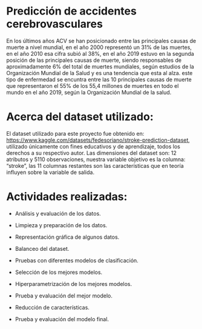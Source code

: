 # Predicción de accidentes cerebrovasculares

En los últimos años ACV se han posicionado entre las principales causas de muerte a nivel mundial, en el año 2000 representó un 31% de las muertes, en el año 2010 esa cifra subió al 38%, en el año 2019 estuvo en la segunda posición de las principales causas de muerte, siendo responsables de aproximadamente 6% del total de muertes mundiales, según estudios de la Organización Mundial de la Salud y es una tendencia que esta al alza. este tipo de enfermedad se encuntra entre las 10 principales causas de muerte que representaron el 55% de los 55,4 millones de muertes en todo el mundo en el año 2019, según la Organización Mundial de la salud.

# Acerca del dataset utilizado:

El dataset utilizado para este proyecto fue obtenido en: https://www.kaggle.com/datasets/fedesoriano/stroke-prediction-dataset, utilizado únicamente con fines educativos y de aprendizaje, todos los derechos a su respectivo autor.
Las dimensiones del dataset son: 12 atributos y 5110 observaciones, nuestra variable objetivo es la columna: “stroke”, las 11 columnas restantes son las características que en teoría influyen sobre la variable de salida.

# Actividades realizadas:

- Análisis y evaluación de los datos.

- Limpieza y preparación de los datos.

- Representación gráfica de algunos datos.

- Balanceo del dataset.

- Pruebas con diferentes modelos de clasificación.

- Selección de los mejores modelos.

- Hiperparametrización de los mejores modelos.

- Prueba y evaluación del mejor modelo.

- Reducción de características.

- Prueba y evaluación del modelo final.
